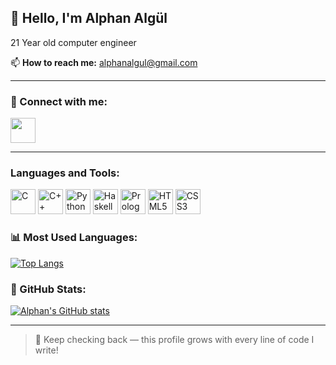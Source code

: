 <h2>👋 Hello, I'm Alphan Algül</h2>

21 Year old computer engineer

📫 **How to reach me:** alphanalgul@gmail.com

---

### 🔗 Connect with me:
[<img src="https://cdn.jsdelivr.net/gh/devicons/devicon/icons/linkedin/linkedin-original.svg" width="40"/>](https://www.linkedin.com/in/alphan-alg%C3%BCl-31502b266/)

---

<h3>Languages and Tools:</h3>
<p align="left">
  <img src="https://cdn.jsdelivr.net/gh/devicons/devicon/icons/c/c-original.svg" height="40" alt="C" />
  <img src="https://cdn.jsdelivr.net/gh/devicons/devicon/icons/cplusplus/cplusplus-original.svg" height="40" alt="C++" />
  <img src="https://cdn.jsdelivr.net/gh/devicons/devicon/icons/python/python-original.svg" height="40" alt="Python" />
  <img src="https://cdn.jsdelivr.net/gh/devicons/devicon/icons/haskell/haskell-original.svg" height="40" alt="Haskell" />
  <img src="https://cdn.jsdelivr.net/gh/devicons/devicon/icons/prolog/prolog-original.svg" height="40" alt="Prolog" />
  <img src="https://cdn.jsdelivr.net/gh/devicons/devicon/icons/html5/html5-original.svg" height="40" alt="HTML5" />
  <img src="https://cdn.jsdelivr.net/gh/devicons/devicon/icons/css3/css3-original.svg" height="40" alt="CSS3" />
</p>

### 📊 Most Used Languages:
[![Top Langs](https://github-readme-stats.vercel.app/api/top-langs/?username=alphanalgul&layout=compact&langs_count=10&theme=tokyonight)](https://github.com/alphanalgul)

### 💼 GitHub Stats:
[![Alphan's GitHub stats](https://github-readme-stats.vercel.app/api?username=alphanalgul&show_icons=true&theme=tokyonight)](https://github.com/alphanalgul)

---

> 🔄 Keep checking back — this profile grows with every line of code I write!
